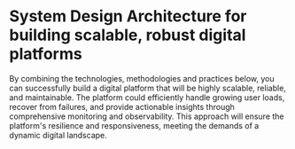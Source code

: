 # System Design Architecture for building scalable, robust digital platforms

By combining the technologies, methodologies and practices below, you can successfully build a digital platform that will be highly scalable, reliable, and maintainable. The platform could efficiently handle growing user loads, recover from failures, and provide actionable insights through comprehensive monitoring and observability. This approach will ensure the platform's resilience and responsiveness, meeting the demands of a dynamic digital landscape.
